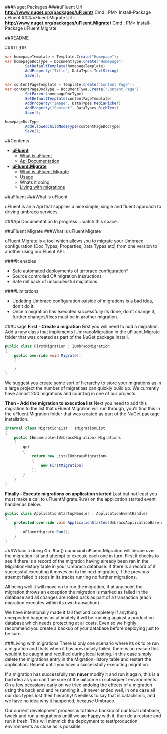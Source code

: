 ###Nuget Packages
####uFluent
Url : **http://www.nuget.org/packages/uFluent/**
Cmd : PM> Install-Package uFluent
####uFluent.Migrate
Url : **http://www.nuget.org/packages/uFluent.Migrate/**
Cmd : PM> Install-Package uFluent.Migrate

##README

###TL;DR

```c#
var homepageTemplate = Template.Create("Homepage");
var homepageDocType = DocumentType.Create("Homepage")
        .SetDefaultTemplate(homepageTemplate)
        .AddProperty("Title", DataTypes.TextString)
        .Save();
        
var contentPageTemplate = Template.Create("Content Page");
var contentPageDocType = DocumentType.Create("Content Page")
        .SetParent(homepageDocType)
        .SetDefaultTemplate(contentPageTemplate)
        .AddProperty("Image", DataTypes.MediaPicker)
        .AddProperty("Content", DataTypes.RichText)
        .Save();
        
homepageDocType
        .AddAllowedChildNodeType(contentPageDocType)
        .Save();

```
##Contents
* **[uFluent](#uFluent)**
  * [What is uFluent](#what-is-ufluent) 
  * [Api Documentation](#api-documentation)
* **[uFluent.Migrate](#ufluent-migrate)**
  * [What is uFluent.Migrate](#what-is-ufluent-migrate)
  * [Usage](#usage) 
  * [Whats it doing](#whats-it-doing)
  * [Living with migrations](#Living-with-migrations)

##uFluent
###What is uFluent

uFluent is an a Api that supplies a nice simple, single and fluent approach to driving umbraco services.

###Api Documentation
In progress... watch this space.

##uFluent Migrate
###What is uFluent Migrate

uFluent.Migrate is a tool which allows you to migrate your Umbraco configuration (Doc Types, Properties, Data Types etc) from one version to another using our Fluent API.

####It enables
* Safe automated deployments of umbraco configuration*
* Source controlled C# migration instructions
* Safe roll back of unsuccessful migrations

####Limitations
* Updating Umbraco configuration outside of migrations is a bad idea, don't do it.
* Once a migration has executed successfully its done, don't change it, further changes/fixes must be in another migration.

###Usage
**First - Create a migration**
First you will need to add a migration. Add a new class that implements IUmbracoMigration in the uFluent.Migrate folder that was created as part of the NuGet package install. 
```C#
public class FirstMigration : IUmbracoMigration
{
    public override void Migrate()
    {

    }
}
```
We suggest you create some sort of hierarchy to store your migrations as in a large project the number of migrations can quickly build up. We currently have almost 200 migrations and counting in one of our projects.

**Then - Add the migration to execution list**
Next you need to add this migration to the list that uFluent.Migration will run through, you'll find this in the uFluent.Migration folder that was created as part of the NuGet package installation.

```C#
internal class MigrationList : IMigrationList
{
    public IEnumerable<IUmbracoMigration> Migrations
    {
        get
        {
            return new List<IUmbracoMigration>
            {
                new FirstMigration()
            };
        }
    }
}
```

**Finally - Execute migrations on application started**
Last but not least you must make a call to uFluentMigrate.Run() on the application started event handler as below.
```C#
public class ApplicationStartupHandler : ApplicationEventHandler
{
    protected override void ApplicationStarted(UmbracoApplicationBase umbracoApplication, ApplicationContext applicationContext)
    {
        uFluentMigrate.Run();
    }
}
```

###Whats it doing
On .Run() command uFluent.Migration will iterate over the migration list and attempt to execute each one in turn. First it checks to see if there is a record of the migration having already been ran in the MigrationHistory table in your Umbraco database. If there is a record of it successful executing it moves on to the next migration, if the previous attempt failed it stops in its tracks running no further migrations.

All being well it will move on to run the migration, if at any point the migration throws an exception the migration is marked as failed in the database and all changes are rolled back as part of a transaction (each migration executes within its own transaction).

We have intentionally made it fail fast and completely if anything unexpected happens as ultimately it will be running against a production database which needs protecting at all costs. Even so we highly recommend you create a backup of your database before deploying just to be sure.

###Living with migrations
There is only one scenario where its ok to re run a migration and thats when it has previousely failed, there is no reason this wouldnt be caught and rectified during local testing. In this case simply delete the migrations entry in the MigrationHistory table and restart the application. Repeat untill you have a successfully executing migration.

If a migration has successfully ran **never** modify it and run it again, this is a bad idea as you can't be sure of the outcome in subsiquent environments. On a few occasions early on we tried undoing the effects of a migration using the back end and re running it... it never ended well, in one case all our doc types lost their hierachy! Needless to say that is cataclismic, and we have no idea why it happened, because Umbraco.

Our current development process is to take a backup of our local database, tweek and run a migrations untill we are happy with it, then do a restore and run it fresh. This will mimmick the deployment to test/production environments as close as is possible.
